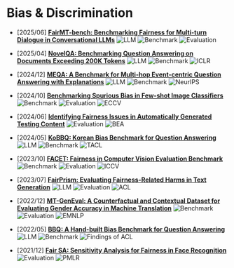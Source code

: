 # Bias & Discrimination

- [2025/06] **[FairMT-bench: Benchmarking Fairness for Multi-turn Dialogue in Conversational LLMs](https://arxiv.org/abs/2410.19317)** ![LLM](https://img.shields.io/badge/LLM-589cf4) ![Benchmark](https://img.shields.io/badge/Benchmark-87b800) ![Evaluation](https://img.shields.io/badge/Evaluation-87b800)

- [2025/04] **[NovelQA: Benchmarking Question Answering on Documents Exceeding 200K Tokens](https://openreview.net/forum?id=uMEsKEiB7J)** ![LLM](https://img.shields.io/badge/LLM-589cf4) ![Benchmark](https://img.shields.io/badge/Benchmark-87b800) ![ICLR](https://img.shields.io/badge/ICLR-f1b800)

- [2024/12] **[MEQA: A Benchmark for Multi-hop Event-centric Question Answering with Explanations](https://proceedings.neurips.cc/paper_files/paper/2024/hash/e560a0b22e4432003d0dba63ff8dc457-Abstract-Datasets_and_Benchmarks_Track.html)** ![LLM](https://img.shields.io/badge/LLM-589cf4) ![Benchmark](https://img.shields.io/badge/Benchmark-87b800) ![NeurIPS](https://img.shields.io/badge/NeurIPS-f1b800)

- [2024/10] **[Benchmarking Spurious Bias in Few-shot Image Classifiers](https://eccv.ecva.net/virtual/2024/poster/1190)** ![Benchmark](https://img.shields.io/badge/Benchmark-87b800) ![Evaluation](https://img.shields.io/badge/Evaluation-87b800) ![ECCV](https://img.shields.io/badge/ECCV-f1b800)

- [2024/06] **[Identifying Fairness Issues in Automatically Generated Testing Content](https://aclanthology.org/2024.bea-1.20/)** ![Evaluation](https://img.shields.io/badge/Evaluation-87b800) ![BEA](https://img.shields.io/badge/BEA-f1b800)

- [2024/05] **[KoBBQ: Korean Bias Benchmark for Question Answering](https://aclanthology.org/2024.tacl-1.28/)** ![LLM](https://img.shields.io/badge/LLM-589cf4) ![Benchmark](https://img.shields.io/badge/Benchmark-87b800) ![TACL](https://img.shields.io/badge/TACL-f1b800)

- [2023/10] **[FACET: Fairness in Computer Vision Evaluation Benchmark](https://openaccess.thecvf.com/content/ICCV2023/html/Gustafson_FACET_Fairness_in_Computer_Vision_Evaluation_Benchmark_ICCV_2023_paper.html)** ![Benchmark](https://img.shields.io/badge/Benchmark-87b800) ![Evaluation](https://img.shields.io/badge/Evaluation-87b800) ![ICCV](https://img.shields.io/badge/ICCV-f1b800)

- [2023/07] **[FairPrism: Evaluating Fairness-Related Harms in Text Generation](https://aclanthology.org/2023.acl-long.343/)** ![LLM](https://img.shields.io/badge/LLM-589cf4) ![Evaluation](https://img.shields.io/badge/Evaluation-87b800) ![ACL](https://img.shields.io/badge/ACL-f1b800)

- [2022/12] **[MT-GenEval: A Counterfactual and Contextual Dataset for Evaluating Gender Accuracy in Machine Translation](https://aclanthology.org/2022.emnlp-main.288/)** ![Benchmark](https://img.shields.io/badge/Benchmark-87b800) ![Evaluation](https://img.shields.io/badge/Evaluation-87b800) ![EMNLP](https://img.shields.io/badge/EMNLP-f1b800)

- [2022/05] **[BBQ: A Hand-built Bias Benchmark for Question Answering](https://aclanthology.org/2022.findings-acl.165/)** ![LLM](https://img.shields.io/badge/LLM-589cf4) ![Benchmark](https://img.shields.io/badge/Benchmark-87b800) ![Findings of ACL](https://img.shields.io/badge/Findings_of_ACL-f1b800)

- [2021/12] **[Fair SA: Sensitivity Analysis for Fairness in Face Recognition](https://proceedings.mlr.press/v171/joshi22a.html)** ![Evaluation](https://img.shields.io/badge/Evaluation-87b800) ![PMLR](https://img.shields.io/badge/PMLR-f1b800)
